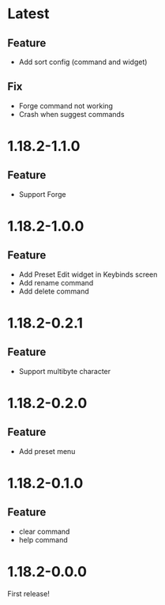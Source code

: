 # Latest
## Feature
- Add sort config (command and widget)

## Fix
- Forge command not working
- Crash when suggest commands

# 1.18.2-1.1.0
## Feature
- Support Forge

# 1.18.2-1.0.0
## Feature
- Add Preset Edit widget in Keybinds screen
- Add rename command
- Add delete command

# 1.18.2-0.2.1
## Feature
- Support multibyte character

# 1.18.2-0.2.0
## Feature
- Add preset menu

# 1.18.2-0.1.0
## Feature
- clear command
- help command

# 1.18.2-0.0.0
First release!
